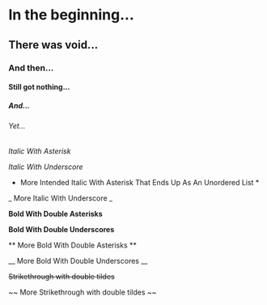 # In the beginning...

## There was void...

### And then...

#### Still got nothing...

##### And...

###### Yet...

*Italic With Asterisk*

_Italic With Underscore_

* More Intended Italic With Asterisk That Ends Up As An Unordered List *

_ More Italic With Underscore _

**Bold With Double Asterisks**

__Bold With Double Underscores__

** More Bold With Double Asterisks **

__ More Bold With Double Underscores __

~~Strikethrough with double tildes~~

~~ More Strikethrough with double tildes ~~
